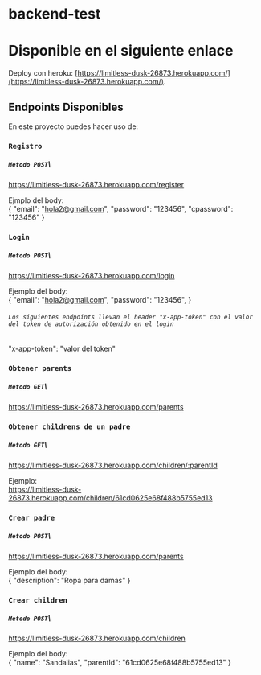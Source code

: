 # backend-test

# Disponible en el siguiente enlace

Deploy con heroku: [https://limitless-dusk-26873.herokuapp.com/](https://limitless-dusk-26873.herokuapp.com/).

## Endpoints Disponibles

En este proyecto puedes hacer uso de:

### `Registro`

##### `Metodo POST`\
https://limitless-dusk-26873.herokuapp.com/register

Ejmplo del body:\
{
     "email": "hola2@gmail.com",
     "password": "123456",
     "cpassword": "123456"
}

### `Login`

##### `Metodo POST`\
https://limitless-dusk-26873.herokuapp.com/login

Ejemplo del body:\
{
     "email": "hola2@gmail.com",
     "password": "123456",
}

###### `Los siguientes endpoints llevan el header "x-app-token" con el valor del token de autorización obtenido en el login`
"x-app-token": "valor del token"

### `Obtener parents`

##### `Metodo GET`\
https://limitless-dusk-26873.herokuapp.com/parents


### `Obtener childrens de un padre`

##### `Metodo GET`\
https://limitless-dusk-26873.herokuapp.com/children/:parentId

Ejemplo:\
https://limitless-dusk-26873.herokuapp.com/children/61cd0625e68f488b5755ed13


### `Crear padre`

##### `Metodo POST`\
https://limitless-dusk-26873.herokuapp.com/parents

Ejemplo del body:\
{
    "description": "Ropa para damas"
}

### `Crear children`

##### `Metodo POST`\
https://limitless-dusk-26873.herokuapp.com/children

Ejemplo del body:\
{
    "name": "Sandalias",
    "parentId": "61cd0625e68f488b5755ed13"
}


